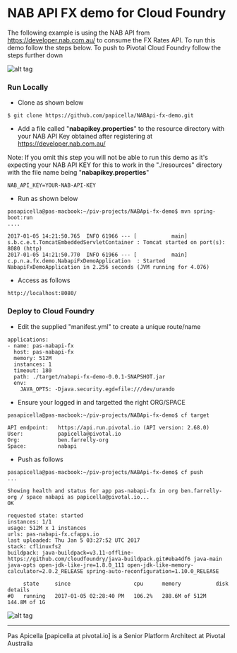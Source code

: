 <h1> NAB API FX demo for Cloud Foundry </h1>

The following example is using the NAB API from https://developer.nab.com.au/ to consume the FX Rates API. To run this 
demo follow the steps below. To push to Pivotal Cloud Foundry follow the steps further down

![alt tag](https://dl.dropboxusercontent.com/u/15829935/platform-demos/images/piv-nabapi-1.png)

<h3> Run Locally </h3>

- Clone as shown below

```
$ git clone https://github.com/papicella/NABApi-fx-demo.git
```

- Add a file called "**nabapikey.properties**" to the resource directory with your NAB API Key obtained after registering 
at https://developer.nab.com.au/

Note: If you omit this step you will not be able to run this demo as it's expecting your NAB API KEY for this to work
in the "./resources" directory with the file name being "**nabapikey.properties**"

```
NAB_API_KEY=YOUR-NAB-API-KEY
```

- Run as shown below

```
pasapicella@pas-macbook:~/piv-projects/NABApi-fx-demo$ mvn spring-boot:run
....

2017-01-05 14:21:50.765  INFO 61966 --- [           main] s.b.c.e.t.TomcatEmbeddedServletContainer : Tomcat started on port(s): 8080 (http)
2017-01-05 14:21:50.770  INFO 61966 --- [           main] c.p.n.a.fx.demo.NabapiFxDemoApplication  : Started NabapiFxDemoApplication in 2.256 seconds (JVM running for 4.076)

```

- Access as follows

```
http://localhost:8080/
```

<h3> Deploy to Cloud Foundry </h3>

- Edit the supplied "manifest.yml" to create a unique route/name

```
applications:
- name: pas-nabapi-fx
  host: pas-nabapi-fx
  memory: 512M
  instances: 1
  timeout: 180
  path: ./target/nabapi-fx-demo-0.0.1-SNAPSHOT.jar
  env:
    JAVA_OPTS: -Djava.security.egd=file:///dev/urando
```

- Ensure your logged in and targetted the right ORG/SPACE

```
pasapicella@pas-macbook:~/piv-projects/NABApi-fx-demo$ cf target

API endpoint:   https://api.run.pivotal.io (API version: 2.68.0)
User:           papicella@pivotal.io
Org:            ben.farrelly-org
Space:          nabapi
```

- Push as follows

```
pasapicella@pas-macbook:~/piv-projects/NABApi-fx-demo$ cf push
...

Showing health and status for app pas-nabapi-fx in org ben.farrelly-org / space nabapi as papicella@pivotal.io...
OK

requested state: started
instances: 1/1
usage: 512M x 1 instances
urls: pas-nabapi-fx.cfapps.io
last uploaded: Thu Jan 5 03:27:52 UTC 2017
stack: cflinuxfs2
buildpack: java-buildpack=v3.11-offline-https://github.com/cloudfoundry/java-buildpack.git#eba4df6 java-main java-opts open-jdk-like-jre=1.8.0_111 open-jdk-like-memory-calculator=2.0.2_RELEASE spring-auto-reconfiguration=1.10.0_RELEASE

     state     since                    cpu      memory           disk           details
#0   running   2017-01-05 02:28:40 PM   106.2%   288.6M of 512M   144.8M of 1G
```

![alt tag](https://dl.dropboxusercontent.com/u/15829935/platform-demos/images/piv-nabapi-2.png)

<hr />
Pas Apicella [papicella at pivotal.io] is a Senior Platform Architect at Pivotal Australia 
